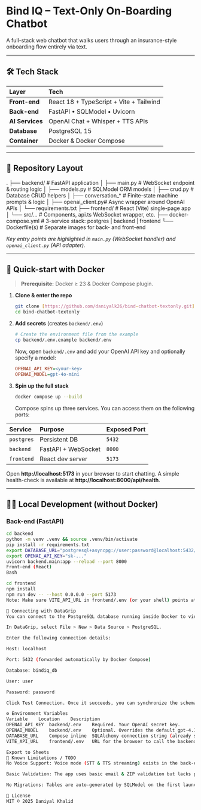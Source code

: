 # Bind IQ – Text-Only On-Boarding Chatbot

A full-stack web chatbot that walks users through an insurance-style onboarding flow entirely via text.

---

## 🛠️ Tech Stack

| Layer | Tech |
| :--- | :--- |
| **Front-end** | React 18 + TypeScript + Vite + Tailwind |
| **Back-end** | FastAPI • SQLModel • Uvicorn |
| **AI Services** | OpenAI Chat + Whisper + TTS APIs |
| **Database** | PostgreSQL 15 |
| **Container** | Docker & Docker Compose |

---

## 📂 Repository Layout

.
├── backend/            # FastAPI application
│   ├── main.py         # WebSocket endpoint & routing logic
│   ├── models.py       # SQLModel ORM models
│   ├── crud.py         # Database CRUD helpers
│   ├── conversation_* # Finite-state machine prompts & logic
│   ├── openai_client.py# Async wrapper around OpenAI APIs
│   └── requirements.txt
├── frontend/           # React (Vite) single-page app
│   └── src/…           # Components, api.ts WebSocket wrapper, etc.
├── docker-compose.yml  # 3-service stack: postgres | backend | frontend
└── Dockerfile(s)       # Separate images for back- and front-end


*Key entry points are highlighted in `main.py` (WebSocket handler) and `openai_client.py` (API adapter).*

---

## 🚀 Quick-start with Docker

> **Prerequisite:** Docker ≥ 23 & Docker Compose plugin.

1.  **Clone & enter the repo**
    ```bash
    git clone [https://github.com/daniyalk26/bind-chatbot-textonly.git](https://github.com/daniyalk26/bind-chatbot-textonly.git)
    cd bind-chatbot-textonly
    ```

2.  **Add secrets** (creates `backend/.env`)
    ```bash
    # Create the environment file from the example
    cp backend/.env.example backend/.env
    ```
    Now, open `backend/.env` and add your OpenAI API key and optionally specify a model:
    ```ini
    OPENAI_API_KEY=<your-key>
    OPENAI_MODEL=gpt-4o-mini
    ```

3.  **Spin up the full stack**
    ```bash
    docker compose up --build
    ```
    Compose spins up three services. You can access them on the following ports:

| Service | Purpose | Exposed Port |
| :--- | :--- | :--- |
| `postgres` | Persistent DB | `5432` |
| `backend` | FastAPI + WebSocket | `8000` |
| `frontend` | React dev server | `5173` |

Open **http://localhost:5173** in your browser to start chatting. A simple health-check is available at **http://localhost:8000/api/health**.

---

## 👨‍💻 Local Development (without Docker)

### Back-end (FastAPI)

```bash
cd backend
python -m venv .venv && source .venv/bin/activate
pip install -r requirements.txt
export DATABASE_URL="postgresql+asyncpg://user:password@localhost:5432/bindiq_db"
export OPENAI_API_KEY="sk-..."
uvicorn backend.main:app --reload --port 8000
Front-end (React)
Bash

cd frontend
npm install
npm run dev -- --host 0.0.0.0 --port 5173
Note: Make sure VITE_API_URL in frontend/.env (or your shell) points at the FastAPI origin, e.g., http://localhost:8000.

🐘 Connecting with DataGrip
You can connect to the PostgreSQL database running inside Docker to view tables and run queries.

In DataGrip, select File > New > Data Source > PostgreSQL.

Enter the following connection details:

Host: localhost

Port: 5432 (forwarded automatically by Docker Compose)

Database: bindiq_db

User: user

Password: password

Click Test Connection. Once it succeeds, you can synchronize the schemas to see your tables (users, messages, etc.) created by SQLModel.

⚙️ Environment Variables
Variable	Location	Description
OPENAI_API_KEY	backend/.env	Required. Your OpenAI secret key.
OPENAI_MODEL	backend/.env	Optional. Overrides the default gpt-4.1-nano model.
DATABASE_URL	Compose inline	SQLAlchemy connection string (already set for Docker).
VITE_API_URL	frontend/.env	URL for the browser to call the backend (defaults to :8000).

Export to Sheets
🚧 Known Limitations / TODO
No Voice Support: Voice mode (STT & TTS streaming) exists in the back-end but is disabled in this text-only fork.

Basic Validation: The app uses basic email & ZIP validation but lacks production-grade authentication.

No Migrations: Tables are auto-generated by SQLModel on the first launch. For production, a migration tool like Alembic should be used.

📜 License
MIT © 2025 Daniyal Khalid
